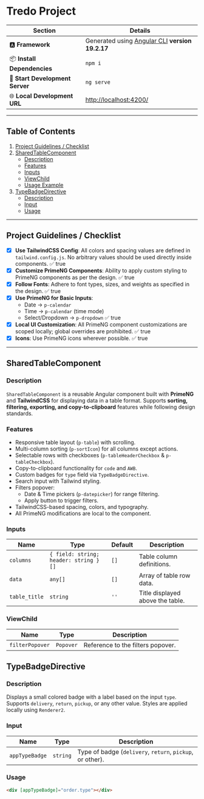 # Tredo Project

| **Section**                     | **Details**                                                                               |
| ------------------------------- | ----------------------------------------------------------------------------------------- |
| 🅰️ **Framework**               | Generated using [Angular CLI](https://github.com/angular/angular-cli) **version 19.2.17** |
| 📦 **Install Dependencies**     | `npm i`                                                                                   |
| 🚀 **Start Development Server** | `ng serve`                                                                                 |
| 🌐 **Local Development URL**    | [http://localhost:4200/](http://localhost:4200/)                                          |

---

## Table of Contents
1. [Project Guidelines / Checklist](#project-guidelines--checklist)
2. [SharedTableComponent](#sharedtablecomponent)
   - [Description](#description)
   - [Features](#features)
   - [Inputs](#inputs)
   - [ViewChild](#viewchild)
   - [Usage Example](#usage-example)
3. [TypeBadgeDirective](#typebagedirective)
   - [Description](#description-1)
   - [Input](#input)
   - [Usage](#usage)

---

## Project Guidelines / Checklist

- [x] **Use TailwindCSS Config**: All colors and spacing values are defined in `tailwind.config.js`. No arbitrary values should be used directly inside components. ✅ true
- [x] **Customize PrimeNG Components**: Ability to apply custom styling to PrimeNG components as per the design. ✅ true
- [x] **Follow Fonts**: Adhere to font types, sizes, and weights as specified in the design. ✅ true
- [x] **Use PrimeNG for Basic Inputs**:
  - Date → `p-calendar`
  - Time → `p-calendar` (time mode)
  - Select/Dropdown → `p-dropdown` ✅ true
- [x] **Local UI Customization**: All PrimeNG component customizations are scoped locally; global overrides are prohibited. ✅ true
- [x] **Icons**: Use PrimeNG icons wherever possible. ✅ true

---

## SharedTableComponent

### Description
`SharedTableComponent` is a reusable Angular component built with **PrimeNG** and **TailwindCSS** for displaying data in a table format. Supports **sorting, filtering, exporting, and copy-to-clipboard** features while following design standards.

### Features
- Responsive table layout (`p-table`) with scrolling.
- Multi-column sorting (`p-sortIcon`) for all columns except actions.
- Selectable rows with checkboxes (`p-tableHeaderCheckbox` & `p-tableCheckbox`).
- Copy-to-clipboard functionality for `code` and `AWB`.
- Custom badges for `type` field via `TypeBadgeDirective`.
- Search input with Tailwind styling.
- Filters popover:
  - Date & Time pickers (`p-datepicker`) for range filtering.
  - Apply button to trigger filters.
- TailwindCSS-based spacing, colors, and typography.
- All PrimeNG modifications are local to the component.

### Inputs
| Name | Type | Default | Description |
|------|------|---------|-------------|
| `columns` | `{ field: string; header: string }[]` | `[]` | Table column definitions. |
| `data` | `any[]` | `[]` | Array of table row data. |
| `table_title` | `string` | `''` | Title displayed above the table. |

### ViewChild
| Name | Type | Description |
|------|------|-------------|
| `filterPopover` | `Popover` | Reference to the filters popover. |


## TypeBadgeDirective

### Description
Displays a small colored badge with a label based on the input `type`.  
Supports `delivery`, `return`, `pickup`, or any other value. Styles are applied locally using `Renderer2`.

### Input
| Name | Type | Description |
|------|------|-------------|
| `appTypeBadge` | `string` | Type of badge (`delivery`, `return`, `pickup`, or other). |

### Usage
```html
<div [appTypeBadge]="order.type"></div>


